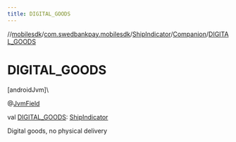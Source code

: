 ```yaml
---
title: DIGITAL_GOODS
---
```

//[mobilesdk](../../../../index.html)/[com.swedbankpay.mobilesdk](../../index.html)/[ShipIndicator](../index.html)/[Companion](index.html)/[DIGITAL_GOODS](-d-i-g-i-t-a-l_-g-o-o-d-s.html)



# DIGITAL_GOODS



[androidJvm]\




@[JvmField](https://kotlinlang.org/api/latest/jvm/stdlib/kotlin.jvm/-jvm-field/index.html)



val [DIGITAL_GOODS](-d-i-g-i-t-a-l_-g-o-o-d-s.html): [ShipIndicator](../index.html)



Digital goods, no physical delivery





